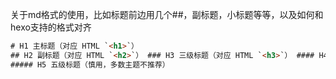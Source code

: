 关于md格式的使用，比如标题前边用几个##，副标题，小标题等等，以及如何和hexo支持的格式对齐

```html
# H1 主标题（对应 HTML `<h1>`） 
## H2 副标题（对应 HTML `<h2>`） ### H3 三级标题（对应 HTML `<h3>`） #### H4 四级标题（对应 HTML `<h4>`） 
##### H5 五级标题（慎用，多数主题不推荐）
```